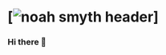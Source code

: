 # [![noah smyth header](https://raw.githubusercontent.com/noahjohnsmyth/noahjsmyth/master/githubbannner.png)]
### Hi there 👋

<!--
**noahjsmyth/noahjsmyth** is a ✨ _special_ ✨ repository because its `README.md` (this file) appears on your GitHub profile.

Here are some ideas to get you started:

- 🔭 I’m currently working on ...
- 🌱 I’m currently learning ...
- 👯 I’m looking to collaborate on ...
- 🤔 I’m looking for help with ...
- 💬 Ask me about ...
- 📫 How to reach me: ...
- 😄 Pronouns: ...
- ⚡ Fun fact: ...
-->
